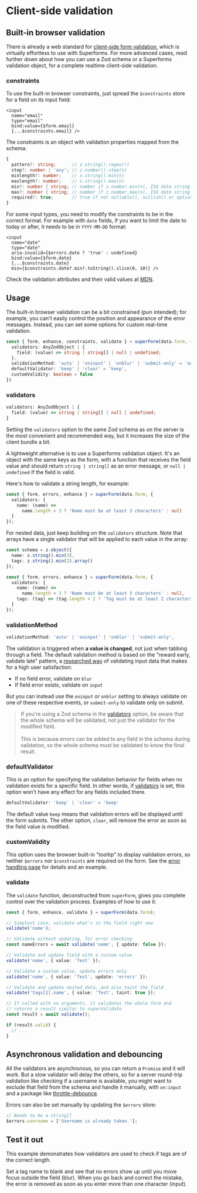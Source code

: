 <script lang="ts">
  import Head from '$lib/Head.svelte'
  import Form from './Form.svelte'
  import Next from '$lib/Next.svelte'
	import SuperDebug from 'sveltekit-superforms/client/SuperDebug.svelte'
  import { concepts } from '$lib/navigation/sections'

	export let data;
</script>

# Client-side validation

<Head title="Client-side validation" />

## Built-in browser validation

There is already a web standard for [client-side form validation](https://developer.mozilla.org/en-US/docs/Learn/Forms/Form_validation), which is virtually effortless to use with Superforms. For more advanced cases, read further down about how you can use a Zod schema or a Superforms validation object, for a complete realtime client-side validation.

### constraints

To use the built-in browser constraints, just spread the `$constraints` store for a field on its input field:

```svelte
<input
  name="email"
  type="email"
  bind:value={$form.email}
  {...$constraints.email} />
```

The constraints is an object with validation properties mapped from the schema:

```ts
{
  pattern?: string;      // z.string().regex(r)
  step?: number | 'any'; // z.number().step(n)
  minlength?: number;    // z.string().min(n)
  maxlength?: number;    // z.string().max(n)
  min?: number | string; // number if z.number.min(n), ISO date string if z.date().min(d)
  max?: number | string; // number if z.number.max(n), ISO date string if z.date().max(d)
  required?: true;       // true if not nullable(), nullish() or optional()
}
```

For some input types, you need to modify the constraints to be in the correct format. For example with `date` fields, if you want to limit the date to today or after, it needs to be in `YYYY-MM-DD` format:

```svelte
<input
  name="date"
  type="date"
  aria-invalid={$errors.date ? 'true' : undefined}
  bind:value={$form.date}
  {...$constraints.date}
  min={$constraints.date?.min?.toString().slice(0, 10)} />
```

Check the validation attributes and their valid values at [MDN](https://developer.mozilla.org/en-US/docs/Web/HTML/Constraint_validation#validation-related_attributes).

## Usage

The built-in browser validation can be a bit constrained (pun intended); for example, you can't easily control the position and appearance of the error messages. Instead, you can set some options for custom real-time validation.

```ts
const { form, enhance, constraints, validate } = superForm(data.form, {
  validators: AnyZodObject | {
    field: (value) => string | string[] | null | undefined;
  },
  validationMethod: 'auto' | 'oninput' | 'onblur' | 'submit-only' = 'auto',
  defaultValidator: 'keep' | 'clear' = 'keep',
  customValidity: boolean = false
})
```

### validators

```ts
validators: AnyZodObject | {
  field: (value) => string | string[] | null | undefined;
}
```

Setting the `validators` option to the same Zod schema as on the server is the most convenient and recommended way, but it increases the size of the client bundle a bit. 

A lightweight alternative is to use a Superforms validation object. It's an object with the same keys as the form, with a function that receives the field value and should return `string | string[]` as an error message, or `null | undefined` if the field is valid.

Here's how to validate a string length, for example:

```ts
const { form, errors, enhance } = superForm(data.form, {
  validators: {
    name: (name) =>
      name.length < 3 ? 'Name must be at least 3 characters' : null
  }
});
```

For nested data, just keep building on the `validators` structure. Note that arrays have a single validator that will be applied to each value in the array:

```ts
const schema = z.object({
  name: z.string().min(3),
  tags: z.string().min(2).array()
});

const { form, errors, enhance } = superForm(data.form, {
  validators: {
    name: (name) =>
      name.length < 3 ? 'Name must be at least 3 characters' : null,
    tags: (tag) => (tag.length < 2 ? 'Tag must be at least 2 characters' : null)
  }
});
```

### validationMethod

```ts
validationMethod: 'auto' | 'oninput' | 'onblur' | 'submit-only',
```

The validation is triggered when **a value is changed**, not just when tabbing through a field. The default validation method is based on the "reward early, validate late" pattern, a [researched way](https://medium.com/wdstack/inline-validation-in-forms-designing-the-experience-123fb34088ce) of validating input data that makes for a high user satisfaction:

- If no field error, validate on `blur`
- If field error exists, validate on `input`

But you can instead use the `oninput` or `onblur` setting to always validate on one of these respective events, or `submit-only` to validate only on submit.

> If you're using a Zod schema in the [validators](/concepts/client-validation#validators) option, be aware that the whole schema will be validated, not just the validator for the modified field.<br><br>This is because errors can be added to any field in the schema during validation, so the whole schema must be validated to know the final result.

### defaultValidator

This is an option for specifying the validation behavior for fields when no validation exists for a specific field. In other words, if [validators](/concepts/client-validation#validators) is set, this option won't have any effect for any fields included there.

```ts
defaultValidator: 'keep' | 'clear' = 'keep'
```

The default value `keep` means that validation errors will be displayed until the form submits. The other option, `clear`, will remove the error as soon as the field value is modified.

### customValidity

This option uses the browser built-in "tooltip" to display validation errors, so neither `$errors` nor `$constraints` are required on the form. See the [error handling page](/concepts/error-handling#customvalidity) for details and an example.

### validate

The `validate` function, deconstructed from `superForm`, gives you complete control over the validation process. Examples of how to use it:

```ts
const { form, enhance, validate } = superForm(data.form);

// Simplest case, validate what's in the field right now
validate('name');

// Validate without updating, for error checking
const nameErrors = await validate('name', { update: false });

// Validate and update field with a custom value
validate('name', { value: 'Test' });

// Validate a custom value, update errors only
validate('name', { value: 'Test', update: 'errors' });

// Validate and update nested data, and also taint the field
validate('tags[1].name', { value: 'Test', taint: true });

// If called with no arguments, it validates the whole form and
// returns a result similar to superValidate
const result = await validate();

if (result.valid) {
  // ...
}
```

## Asynchronous validation and debouncing

All the validators are asynchronous, so you can return a `Promise` and it will work. But a slow validator will delay the others, so for a server round-trip validation like checking if a username is available, you might want to exclude that field from the schema and handle it manually, with `on:input` and a package like [throttle-debounce](https://www.npmjs.com/package/throttle-debounce).

Errors can also be set manually by updating the `$errors` store:

```ts
// Needs to be a string[]
$errors.username = ['Username is already taken.'];
```

## Test it out

This example demonstrates how validators are used to check if tags are of the correct length.

Set a tag name to blank and see that no errors show up until you move focus outside the field (blur). When you go back and correct the mistake, the error is removed as soon as you enter more than one character (input).

<Form {data} />

<Next section={concepts} />
